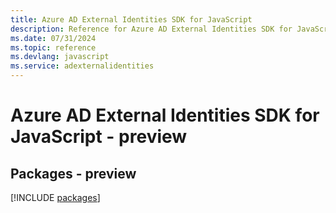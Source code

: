 ```yaml
---
title: Azure AD External Identities SDK for JavaScript
description: Reference for Azure AD External Identities SDK for JavaScript
ms.date: 07/31/2024
ms.topic: reference
ms.devlang: javascript
ms.service: adexternalidentities
---
```

# Azure AD External Identities SDK for JavaScript - preview
## Packages - preview
[!INCLUDE [packages](ad-external-identities-index.md)]